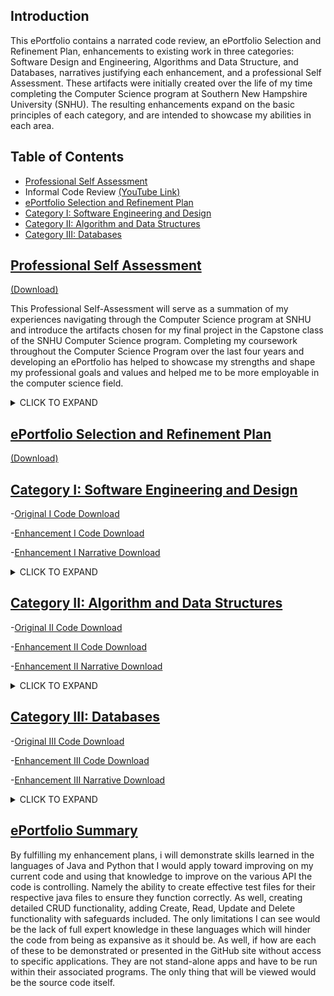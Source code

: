 ## Introduction
This ePortfolio contains a narrated code review, an ePortfolio Selection and Refinement Plan, enhancements to existing work in three categories:  Software Design and Engineering, Algorithms and Data Structure, and Databases, narratives justifying each enhancement, and a professional Self Assessment. These artifacts were initially created over the life of my time completing the Computer Science program at Southern New Hampshire University (SNHU).  The resulting enhancements expand on the basic principles of each category, and are intended to showcase my abilities in each area.   




## Table of Contents


* [Professional Self Assessment](#professional-self-assessment)
* Informal Code Review [(YouTube Link)](https://youtu.be/gQ-wygnmFLA)
* [ePortfolio Selection and Refinement Plan](#ePortfolio-selection-and-refinement-plan)
* [Category I: Software Engineering and Design](#ePortfolio-selection-and-refinement-plan)  
* [Category II: Algorithm and Data Structures](#ePortfolio-selection-and-refinement-plan)
* [Category III: Databases](#ePortfolio-selection-and-refinement-plan)


## [Professional Self Assessment](#Introduction)
[(Download)](https://github.com/michaelpclisbee/michaelpclisbee.github.io/blob/main/Professional%20Self%20Assessment.docx)

This Professional Self-Assessment will serve as a summation of my experiences navigating through the Computer Science program at SNHU and introduce the artifacts chosen for my final project in the Capstone class of the SNHU Computer Science program.  Completing my coursework throughout the Computer Science Program over the last four years and developing an ePortfolio has helped to showcase my strengths and shape my professional goals and values and helped me to be more employable in the computer science field.  

<details><summary>CLICK TO EXPAND</summary>

<p>
Learning to create effective security policies that implement structures that enforce coding standards and best practices, as well as how the Software Development Life Cycle (SDLC) functions has been instrumental in my understanding of team environment collaboration.  Understanding how each team member has their own classification and assigned duties, how they all link together to create solid planning, creating, testing and deployment stages was beneficial. understanding how everyone had their own assignment or branch off of the same project yet linked to the team as a whole for peer code review and testing, then finally submitted coding from their branches into the main structure for further development.  Understanding these concepts and being able to employ them will make me a more effective team member in the future.  For example, the CS-310 Collaboration and Group Project course introduced me to the GIT process and understanding version control, another definition of team collaboration using centralized project storage, with all members of a team accessing the latest version and merging it into their project branches, making the process seamless.
</p>
<p>
Another concept involving SDLC, communicating with stakeholders is an integral part of the process for a successful project.  As learned throughout this program, not gaining transparency and insight with the client or stakeholders will lead to process delay and possibly failure.  Keeping an open line of communication early in the process will clarify client requirements, work out any misunderstandings or gaps in communication, as well as minimize rehashing and altering development late in the cycle.  After all, the clients are the ones you are creating these projects for, so it is essential to understand one another’s mindset. 
</p>

<p>Multiple classes throughout this program involved data structure and algorithm creation, as these are the building blocks for more advanced code to grow from.  Understanding how these are associated with each other and having the ability to express this through code is an essential component of the computer science program.  Most programs incorporate these concepts and would cease to function without them.  The concepts of databases and software engineering were found to be the most interesting, as they are the most visual with interactive GUI and understanding all that goes into ensuring a database program will function properly.  Included in this would be the addition of error handling and security measures to ensure minimal issues.  Security is a cornerstone of any project development to ensure no outside or inside forces gain unauthorized access to privileged data. This security can come in many shapes, to include multi factor authorization protocols, to physical security policies that companies can enforce to ensure data integrity.</p>


<p>Overall, I was introduced to Python in CS-200, CS-250 taught about Scrum, I learned testing and its importance in CS-310. I learned how to incorporate Discrete Math, Stats, Calculus, Physics, and Linear Algebra into computer science as a whole. I gained knowledge on databases and analyzing data. I learned about computational graphics and design. I now understand how to use Python, C++, Java, and other useful applications. All of these skills learned with be essential when utilizing them in my future endeavors.</p>

<i><b>Final Portfolio Summary</b></i>

<p>For this project, I chose three artifacts that made the most educational impact on me. I selected projects that I really believe I would continue to use in my professional life after the requirements for this class were completed. From software design and testing to base algorithm coding for working data structures, and the creation of user-friendly databases centered on the client requirements, all of these artifacts fit together to create a fully rounded demonstration of skills and abilities learned throughout this program.</p>  

<p>For the software design and engineering portion of the project, I applied what I learned in CS-320 Software Testing, Automation and Quality Assurance.   This centered around testing automated coding ion Javascript with adequate error handling through JUnit tests. To accomplish this, I took the skills that I learned in CS-320 and applied additional testing methods to include assertEquals, assertThrows and assertUpdate, as well as adding constructor variations that effectively test variable combinations entered by the user. This portion demonstrates my skills in software design and engineering by expanding the complexity of my error handling to cover a wide range of outcomes using Javascript.</p>

<p>For the algorithms and data structures portion of the project, I chose to apply my knowledge from CS-250 Software Development Life Cycle to enhance the efficiency and complexity of an API that displays working button controls, frame and panel attributes, and image and text selection.  This involved using multiple data structures to store image and sizing data, as well as associated descriptive text.  These have associated algorithms which employ postfix increment and decrement operators linked to button controls that in ultimately control which data and image set to display.  This demonstrates my skills with algorithms and data structures, as well as my ability to effectively use Javascript.</p>

<p>For the databases portion of the final project, I applied what I learned in the CS-340 Advanced Programming Concepts course and enhanced a mongoDB based database written in Python that will interface with a Node JS application. This application provides a user-friendly interface that pulls data from a central .csv file, with the objective of helping a client identify good dog candidates for search and rescue training through a dynamic dashboard web application that can be run either with MongoDB or Jupyter Notebook.  I incorporated what I learned about mongoDB and added in enhanced functionality to the password interface for added access security, and expanded coding for data creation, alteration and deletion into an existing data structure.  This incorporated additional error notifications and loops to enhance error handling.  This portion demonstrates my skills with databases, as well as my ability to use Python.</p>

</details>



## [ePortfolio Selection and Refinement Plan](#Introduction)
[(Download)](https://github.com/michaelpclisbee/michaelpclisbee.github.io/blob/main/ePortfolio%20Selection%20and%20Refinement%20Plan.docx)



## [Category I: Software Engineering and Design](#Introduction)
-[Original I Code Download](https://github.com/michaelpclisbee/michaelpclisbee.github.io/blob/main/Cat1%20Initial.zip)  

-[Enhancement I Code Download](https://github.com/michaelpclisbee/michaelpclisbee.github.io/blob/main/Cat1_Software%20Engineering%20and%20Design.zip)

-[Enhancement I Narrative Download](https://github.com/michaelpclisbee/michaelpclisbee.github.io/blob/main/Category%201%20Narrative.docx)
 
<details><summary>CLICK TO EXPAND</summary>


<p>For Artifact One in Category One: Software Engineering/Design, I selected work done in CS320 – Software Testing, Automation and Quality Assurance, which focuses on locating and resolving software security vulnerabilities by creating secure code and testing procedures to locate issues before code implementation.   My enhancement plan included expanding the complexity of my Unit Test files created in Java and edited and implemented using Visual Studio, Terminal and XCode.  In addition, enhancements were made to the associated ContactTest.java and ContactServiceTest.java files linked to their respective java files.  This demonstrated skills learned in altering Java code to be more secure, as well as in the creation of efficient test files, created specifically for their respective java files for testing. </p>
 

<img width="228" alt="image" src="https://user-images.githubusercontent.com/73085066/184496102-ebdc6e07-cc5b-4e13-9b91-6d2c6d779ba1.png">

<p>As seen in the Structural Model representation above, each unit test requirement has attributes and methods included which complete the process or unit test needs.</p>

<i><b>Narrative</b></i>
<br>

<p>The artifact includes a ContactTest.java file that implements JUnit methods to test the attributes of the Contact class.  The objective is to create tests that the ID is not null, updateable, and less than or equal to 10 characters.  You would also be testing a potential client’s needs for other variables such as firstName, lastName, phoneNumber and address.  These JUnit tests can be adjusted to be used with any additional parameters needed to validate the Contact class data.  This code was initially created during the CS320 course, with the intent to help the student learn various java functionality.</p>

<p>The ContactTest.java file and its associated Contact.java file were included in the ePorfolio as the test file code displayed the test variations that could be employed to effectively test variable combinations entered by the user.  Initially, the test file included specifically constructors that tested to ensure parameters for a new contact were asserted to have data, or a NotNull status.  The first one tested that all necessary variables were not null.  The next one tested to make sure the parameter entered matched the contactID, and that all other variables were NotNull.  This continues on testing for assertEquals() for both contactID and firstNameTest.  As the tests stopped there, I added several other assert variations such as assert.Update and assertThrows() and assertEquals() methods to validate or notify of an illegal argument.  Seen below are these additions.</p> 
<br>

<i><b>Artifact I Code</b></i>
<br>

<p>These code snapshots below display constructor tests adding additional assertEquals() parameters</p>

<img width="215" alt="image" src="https://user-images.githubusercontent.com/73085066/184495900-0779d16d-4a32-45c3-8c02-569c5be371c0.png">

<img width="266" alt="image" src="https://user-images.githubusercontent.com/73085066/184495927-e5931d7f-d343-4c44-860a-14315a6bc728.png">

<p>These three sections below of added code include assertThrows() methods pinpointing an error with an Illegal Argument notification under conditions.  Documentation was added for each @test to ensure other developers will understand what was attempted here.  When modifying the artifact, I did a lot of code cross referencing online to better understand the purpose of the different assert methods, and how to implement them.  For this class, I could not access a virtual environment previously supplied by SNHU, so instead used available software such as XCode to view and alter as necessary.  As well, initial code was completed via a Windows OS, as now it was completed on a MacOS, which actually made it easier to manipulate.</p> 

 
<img width="219" alt="image" src="https://user-images.githubusercontent.com/73085066/184496216-79ffa18f-6829-444f-a05d-87684b516fad.png">
 
<img width="218" alt="image" src="https://user-images.githubusercontent.com/73085066/184496244-7e815215-596a-4ff4-8cab-793cfb192894.png">
 
<img width="209" alt="image" src="https://user-images.githubusercontent.com/73085066/184496256-200732f5-a3a6-4f64-ba81-2234d8512dc8.png">


</details>


## [Category II: Algorithm and Data Structures](#Introduction)
-[Original II Code Download](https://github.com/michaelpclisbee/michaelpclisbee.github.io/blob/main/Cat2%20Initial.zip) 

-[Enhancement II Code Download](https://github.com/michaelpclisbee/michaelpclisbee.github.io/blob/main/Cat2_Algorithm%20and%20Data%20Structures.zip)

-[Enhancement II Narrative Download](https://github.com/michaelpclisbee/michaelpclisbee.github.io/blob/main/Category%202%20Narrative.docx)

<details><summary>CLICK TO EXPAND</summary>

<p>For Artifact two in Category Two:  Algorithms and Data Structures, I selected work done in CS250 – Software Development LifeCycle (SDLC), which focuses on the Agile team roles and how their teamwork results in an overall rounded functional Java application where the code includes added functionality and imagery for a better user experience.  My enhancement plan includes expanding the current API complexity of my TopFiveTravelDestination.java and SlideShow.java files with added resource folder imagery to give the user a better visual experience viewing destination information through a simple GUI that is user friendly.  This was done through the enhancement of current Java code to include better code documentation to elaborate on code functionality resulting in minimal errors and a fluid transition between screens.  This demonstrates knowledge and skills gained in the use of Java coding to create simple applications that the user can easily manipulate but not corrupt.   Code was altered and tested using Java IDE, XCode application and Terminal applications for Mac.</p>

<br>

<i><b>Narrative</b></i>
<br>

<p>The artifact is a compilation of five vacation locations displaying an image along with a description that is supposed to entice the client to go there.  The artifact includes a TopFiveDestinationList.java and SlideShow.Java file that are two variations on the same project, that implements JFrames, JLabels and JPanels along with Button Controls to assist in maneuver.  This code was initially created during the CS250 course, with the intent to help the student learn java functionality and project images and descriptions onto a structured display.</p>

<p>The TopFiveDestinationList.java and SlideShow.Java files were selected to be included in the ePorfolio as both showed the potential to demonstrate multiple displays of code functionality for the creation of working button controls, frame and panel attributes, and the insertion of images and text using if/else loops, the addition of colored backgrounds, borders, and the conversion of these files into a runnable jar file.  Initially, the files included base code structures to allow for the insertion of images and text, with no declared variables to allow for panes and framework.  The artifact was improved by declaring these variables, initializing them, setting up frame attributes and panel layouts, adding functionality for the previous and next buttons, and adding imagery and text with code to allow them to be displayed through a method that included if/else loops.  Seen below in the artifact code section are images and code of these additions.</p> 
<br>

<i><b>Artifact II Code</b></i>
<br>

<p>The code below demonstrates the insertion of imagery and text linked to images in the resource file, using if/else statements to determine which image to display.  This is code from SlideShow.java.  The two data structures shown are used to store image and image sizing data.  This was enhanced to pull in images from the resource file and define their measurements.  These are the Methods to get the images and text.  It also links to imagery in the resource file folder.  The button code pulls back to this structure, determining which image and text to display.</p>

<img width="389" alt="image" src="https://user-images.githubusercontent.com/73085066/184497568-c412308d-b676-43a2-bff8-25dfd009889e.png">


<p>The code below displays Previous and Next Button algorithms, along with logic that is uses to determine the image and text slides to display.</p>


<img width="329" alt="image" src="https://user-images.githubusercontent.com/73085066/184497296-3ba037ff-c637-4c35-a711-0d772b74e344.png">

<img width="329" alt="image" src="https://user-images.githubusercontent.com/73085066/184497320-e986f9bb-a45f-4987-806f-cf8fb38cd201.png">

<img width="329" alt="image" src="https://user-images.githubusercontent.com/73085066/184497326-497f7a6d-a154-4ef0-b4fe-b13353c4feb5.png">


<p>The algorithm created to add each of the slides and text as seen here sets parameters for the Previous and Next buttons, adding to their functionality.  this segment of code which uses a postfix increment operator that assigns a number first then adds one to the given value incrementally.  This algorithm is then linked to the previous and next buttons which identify which number the increment operator assigned and uses that number to pull from both data structures and combine them into one slide frame. The initComponent method has this segment of code below as an algorithm which identifies which number the increment operator assigned, by using both the previous and next buttons, determine the line number to pull from both data structures and combine them into one slide frame.  Previous Button Functionality Is linked to the previous code to add functionality. It will use the increment operator to go back one number from the currently assigned one, then go back to the previous pane.</p>

<img width="212" alt="image" src="https://user-images.githubusercontent.com/73085066/184497641-47602be4-40a9-4244-8c13-f53962ab077f.png">

<img width="212" alt="image" src="https://user-images.githubusercontent.com/73085066/184497664-b6a2d7ae-2e4b-433b-b518-f05dc6b423cb.png">

<p>Above are examples of the results of the code, with various vacation destinations displayed, along with descriptive text, a title for the program, and functional buttons allowing the client to scan through all the slideshow pages.</p>

<img width="358" alt="image" src="https://user-images.githubusercontent.com/73085066/184497888-3e2b0aee-b9b3-4768-96bc-e3690765bf34.png">


<p>The code above shows that Eclipse IDE environment was used to enhance data structure code for the TopFiveDestinationList.java file.  This was also used to convert both java files to runnable jar files that you can open without the necessity of using an IDE or other environment. The enhancements met my goals for overall improvements as it increased functionality in several different areas as determined in the Code Review.   The objective is to identify, enhance and comment on data structures in the code and their associated algorithms. Data structures are used to store and organize data.  The identified algorithms are used to manipulate the data in their associated structures.</p>
<br>

<p>The two data structures in the SlideShow.java file are identified as:

a.  The getResizeIcon method, which is used to store image and image sizing data.  This was enhanced to pull in images from the resource file.  
b.  The getTextDescription method, which is used to store descriptive data for each image. 

I believe this embodies several categories of improvement, showing emerging abilities as indicators of success.

The two associated algorithms in the SlideShow.java file are identified as:

a.  The initComponent method has a segment of code which  uses a postfix increment operator that assigns a number first then adds one to the given value incrementally.  This algorithm is pulls from the two data structures to determine which data to pull from it and display.  
b.  The second associated algorithm originates from the same initComponent method, where the code has the button action identify which number the increment operator assigned, and uses that to pull from both data structures and combine them into one slide frame. The button algorithm will determine whether to subtract one number from the postfix increment operator or add one number, depending on the button activated, then go to the next or previous slide and text pane.</p>
<br>

<p>When modifying the artifact, I once again did a lot of code cross referencing online through stackoverflow.com and other sites to better understand the purpose of the different assert methods, and how to implement them.  I understand these sites give examples of code that are not necessarily correct, so code I used needed to be adjusted to be functional.  This was a great learning tool for me.  However, code used in the Slideshow.java file was more functional than its counterpart TopFiveDestinationList.java, but I have included both files to demonstrate the differences in workable functionality.  For this class, I could not access a virtual environment previously supplied by SNHU, so instead again used available software such as XCode to view and alter as necessary.  This code was then placed into a downloaded version of Eclipse IDE for Mac, where I could further alter code, then create a runnable jar file in addition to the saved java file.</p>


</details>


## [Category III: Databases](#Introduction)
-[Original III Code Download](https://github.com/michaelpclisbee/michaelpclisbee.github.io/blob/main/Cat3%20Initial.zip)

-[Enhancement III Code Download](https://github.com/michaelpclisbee/michaelpclisbee.github.io/blob/main/Cat3_Databases.zip)

-[Enhancement III Narrative Download](https://github.com/michaelpclisbee/michaelpclisbee.github.io/blob/main/Category%203%20Narrative.docx) 

<details><summary>CLICK TO EXPAND</summary>

<p>For Artifact three in Category Three:  Databases, I will select work done in CS340 – Advanced Programming Concepts in Client/Server Development.  For this course I initially created a dynamic dashboard linking several databases in the Jupyter Notebook using .csv, .py, and .ipynb Python and Javascript language files in MongoDB.  The key databases to be used will be ProjectTwoDashboard.ipynb and Animal_App.py, with a aac_shelter_outcomes.csv file.  The objective is to apply database systems concepts and principles to create a client/server database application that interfaces with client-side code.  This will pull data to display geo-mapping, statistics, and other user data from a database powered by MongDB.  My enhancement plan will include expanding on the current MongoDB API (application programming interface) via JavaScript to make it more user friendly, as well as provide more selection options through improving on my current project code.  This includes enhancing CRUD (create, read, update, delete) elements of my code.  This will demonstrate skills learned in Python code when creating user interfaces and efficient CRUD implementation. </p>

<img width="234" alt="image" src="https://user-images.githubusercontent.com/73085066/184498191-e5cace9c-acd1-4c05-bf4f-0d566b0be59e.png">

<p>As shown below in the Behavior Model above, the database will be improved upon to have more input options which in turn will have more varied results.</p>
<br>

<i><b>Narrative</b></i>
<br>

<p>This artifact is an application the purpose of which is to provide a user-friendly interface to pull information from a database written in Python and powered by MongoDB, to retrieve information from animals, namely dogs, and update or alter same database.  The objective of this project is to create a database, an API and a dynamic dashboard with the dashboard a web application designed for the client to identify good dog candidates for search and rescue training. This was originally created in the CS 340 SNHU course for Advanced Programming Concepts, with minimal functionality and no security</p>

<p>This project can be used to query MongoDB by creating and reading data from MongoDB.  For the purposes of this milestone, it was altered and run via Jupyter Notebook, as well as the XCode application.  Jupyter Notebook was accessed for Mac via the Anaconda.Navigator application.</p>  

<p>This artifact was selected to represent Category 3:  Databases, as it represents what a fully structured database and its code can do, from an effective API and a base data file to CRUD functionality that enables the creation, readability, update capability and delete functionality, all of which are essential in creating a functional database.  Some specific components that showcase skills learned would include enhancements to the password interface for added security, expanded coding for data creation and insertion into existing .csv file, expanded search functions in the ReadData operation to effectively search for existing data and display it, expanded update operations with easy to understand input keys to include error notifications and if/else loops, and delete functionality to include error notifications and if/else loops to eliminate  existing data.</p>

<p>The enhancements met my goals for overall improvements as it increased functionality in several different areas as determined in the Code Review.   The objective for this milestone is to identify, enhance and comment on the database elements and structures involved with maintaining and updating it.  My goal was to make it an entirely functional database, but am still working on the unique password to username coding as well as the visual displays which are not populating due to minor coding errors.</p>

<p>When modifying the artifact, I did code referencing online to get ideas on how best to create a polished code.  I learned several ways of writing the CRUD functionality to try and cover all possible errors, as well as how detailed the dashboard code needed to be to provide any sort of functionality.  However, one of the challenges I faced was understanding certain coding aspects that would help me correct some errors that popped up.  I think that if this had a peer review element to it, having the perspective of several other developers’ opinions would go a long way towards making this program fully functional. </p>

<br>

<p><i><b>Artifact III Code</b></i></p>
<br>

<img width="367" alt="image" src="https://user-images.githubusercontent.com/73085066/184498357-5bc97f1b-1bd9-445c-afc7-488f4698ac37.png">

<p>The aac_shelter_outcomes.csv file is central to the mission of the database program.  Here is existing data that will be either adjusted, deleted, added to, or searched through as long as the base code works as needed.  Below is an example initial and final code enhancements for the C operation for C in CRUD, to create new lines of data in the .csv file. Initial code before enhancement for Create</p>

<img width="260" alt="image" src="https://user-images.githubusercontent.com/73085066/184506100-02d04085-611e-4adf-8438-d92a394d90a1.png">


<p>Created code after enhancements that involved adding code to ensure user enters correct data fields.  The first part of the Create code collects the data, while the second part validates and inserts results, or issues Exceptions via if/else statements.</p>


<img width="264" alt="image" src="https://user-images.githubusercontent.com/73085066/184506136-f5947b5e-b106-42aa-aa1f-7fc5a026fafa.png">


<p>The following Code adds security to application by adding username and password requirements.  Still need to work out so unique passwords can be saved per username. </p>

<img width="264" alt="image" src="https://user-images.githubusercontent.com/73085066/184498461-59567e9a-51ee-42a6-9075-2062630797d9.png">

<p>This is part of the final dashboard code that includes unique client logo, dashboard title and radio items to select rescue filters based on the client requirements. This code can be altered to meet client needs.</p>  

<p>The Dashboard code is set up to collect all data and depending on data selected, create a specific pie chart and geolocation chart.  This code is still being perfected, so cannot be displayed currently.</p> 

<img width="282" alt="image" src="https://user-images.githubusercontent.com/73085066/184498504-d796b08b-371f-4386-8e8b-c5970898614a.png">


</details>



## [ePortfolio Summary](#Introduction)
By fulfilling my enhancement plans, i will demonstrate skills learned in the languages of Java and Python that I would apply toward improving on my current code and using that knowledge to improve on the various API the code is controlling.  Namely the ability to create effective test files for their respective java files to ensure they function correctly.  As well, creating detailed CRUD functionality, adding Create, Read, Update and Delete functionality with safeguards included.  The only limitations I can see would be the lack of full expert knowledge in these languages which will hinder the code from being as expansive as it should be.  As well, if how are each of these to be demonstrated or presented in the GitHub site without access to specific applications.  They are not stand-alone apps and have to be run within their associated programs.  The only thing that will be viewed would be the source code itself.  






